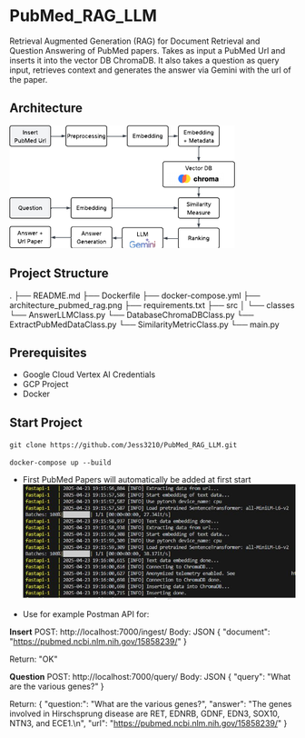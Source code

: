 # PubMed_RAG_LLM
Retrieval Augmented Generation (RAG) for Document Retrieval and Question Answering of PubMed papers. Takes as input a PubMed Url and inserts it into the vector DB ChromaDB. It also takes a question as query input, retrieves context and generates the answer via Gemini with the url of the paper. 

## Architecture
![Architektur System](architecture_pubmed_rag.png)

## Project Structure
.
├── README.md
├── Dockerfile
├── docker-compose.yml
├── architecture_pubmed_rag.png
├── requirements.txt
├── src
│   └── classes
        └── AnswerLLMClass.py
        └── DatabaseChromaDBClass.py
        └── ExtractPubMedDataClass.py
        └── SimilarityMetricClass.py
    └── main.py

## Prerequisites
* Google Cloud Vertex AI Credentials
* GCP Project
* Docker

## Start Project
`git clone https://github.com/Jess3210/PubMed_RAG_LLM.git`

`docker-compose up --build`

* First PubMed Papers will automatically be added at first start
![Start Insert](start_insert.JPG)

* Use for example Postman API for:

**Insert**
POST: http://localhost:7000/ingest/
Body: JSON
{
    "document": "https://pubmed.ncbi.nlm.nih.gov/15858239/"
}

Return: "OK"

**Question**
POST: http://localhost:7000/query/
Body: JSON
{
    "query": "What are the various genes?"
}

Return:
{
    "question:": "What are the various genes?",
    "answer": "The genes involved in Hirschsprung disease are RET, EDNRB, GDNF, EDN3, SOX10, NTN3, and ECE1.\n",
    "url": "https://pubmed.ncbi.nlm.nih.gov/15858239/"
}

